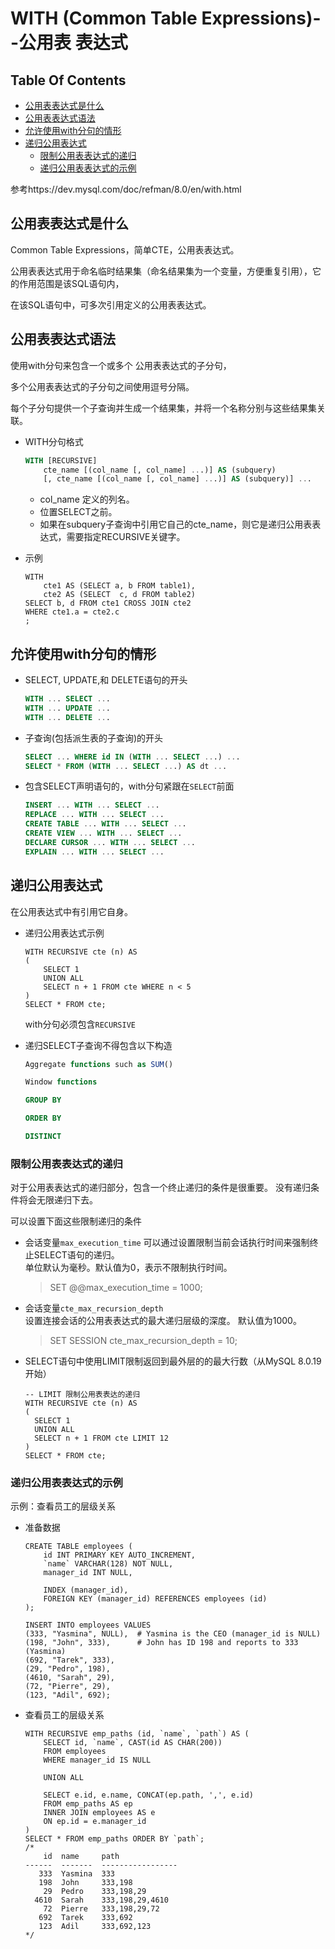 WITH (Common Table Expressions)--公用表 表达式
==

## Table Of Contents
* [公用表表达式是什么](#公用表表达式是什么)
* [公用表表达式语法](#公用表表达式语法)
* [允许使用with分句的情形](#允许使用with分句的情形)
* [递归公用表达式](#递归公用表达式)
    * [限制公用表表达式的递归](#限制公用表表达式的递归)
    * [递归公用表表达式的示例](#递归公用表表达式的示例)


参考https://dev.mysql.com/doc/refman/8.0/en/with.html

## 公用表表达式是什么
Common Table Expressions，简单CTE，公用表表达式。

公用表表达式用于命名临时结果集（命名结果集为一个变量，方便重复引用），它的作用范围是该SQL语句内，

在该SQL语句中，可多次引用定义的公用表表达式。

## 公用表表达式语法
使用with分句来包含一个或多个 公用表表达式的子分句，

多个公用表表达式的子分句之间使用逗号分隔。

每个子分句提供一个子查询并生成一个结果集，并将一个名称分别与这些结果集关联。


* WITH分句格式
    ```sql
    WITH [RECURSIVE]
        cte_name [(col_name [, col_name] ...)] AS (subquery)
        [, cte_name [(col_name [, col_name] ...)] AS (subquery)] ...
    ```
    * col_name 定义的列名。
    * 位置SELECT之前。
    * 如果在subquery子查询中引用它自己的cte_name，则它是递归公用表表达式，需要指定RECURSIVE关键字。

* 示例
    ```mysql
    WITH 
        cte1 AS (SELECT a, b FROM table1),
        cte2 AS (SELECT  c, d FROM table2)
    SELECT b, d FROM cte1 CROSS JOIN cte2
    WHERE cte1.a = cte2.c
    ;
    ```

## 允许使用with分句的情形
*  SELECT, UPDATE,和 DELETE语句的开头
    ```sql
    WITH ... SELECT ...
    WITH ... UPDATE ...
    WITH ... DELETE ...
    ``` 
* 子查询(包括派生表的子查询)的开头
    ```sql
    SELECT ... WHERE id IN (WITH ... SELECT ...) ...
    SELECT * FROM (WITH ... SELECT ...) AS dt ...
    ```
* 包含SELECT声明语句的，with分句紧跟在`SELECT`前面
    ```sql
    INSERT ... WITH ... SELECT ...
    REPLACE ... WITH ... SELECT ...
    CREATE TABLE ... WITH ... SELECT ...
    CREATE VIEW ... WITH ... SELECT ...
    DECLARE CURSOR ... WITH ... SELECT ...
    EXPLAIN ... WITH ... SELECT ...
    ```
    
## 递归公用表达式
在公用表达式中有引用它自身。

* 递归公用表达式示例
    ```mysql
    WITH RECURSIVE cte (n) AS 
    (
        SELECT 1
        UNION ALL
        SELECT n + 1 FROM cte WHERE n < 5
    )
    SELECT * FROM cte;
    ```
    with分句必须包含`RECURSIVE`

* 递归SELECT子查询不得包含以下构造
    ```sql
    Aggregate functions such as SUM()
    
    Window functions
    
    GROUP BY
    
    ORDER BY
    
    DISTINCT
    ```

### 限制公用表表达式的递归
对于公用表表达式的递归部分，包含一个终止递归的条件是很重要。
没有递归条件将会无限递归下去。

可以设置下面这些限制递归的条件

* 会话变量`max_execution_time`
    可以通过设置限制当前会话执行时间来强制终止SELECT语句的递归。  
    单位默认为毫秒。默认值为0，表示不限制执行时间。
    >SET @@max_execution_time = 1000;
* 会话变量`cte_max_recursion_depth `  
    设置连接会话的公用表表达式的最大递归层级的深度。
    默认值为1000。
    >SET SESSION cte_max_recursion_depth = 10;
* SELECT语句中使用LIMIT限制返回到最外层的的最大行数（从MySQL 8.0.19开始）
    ```mysql
    -- LIMIT 限制公用表表达的递归
    WITH RECURSIVE cte (n) AS
    (
      SELECT 1
      UNION ALL
      SELECT n + 1 FROM cte LIMIT 12
    )
    SELECT * FROM cte;
    ```

### 递归公用表表达式的示例
示例：查看员工的层级关系

* 准备数据
    ```mysql
    CREATE TABLE employees (
        id INT PRIMARY KEY AUTO_INCREMENT,
        `name` VARCHAR(128) NOT NULL,
        manager_id INT NULL,
    
        INDEX (manager_id),
        FOREIGN KEY (manager_id) REFERENCES employees (id)
    );
    
    INSERT INTO employees VALUES
    (333, "Yasmina", NULL),  # Yasmina is the CEO (manager_id is NULL)
    (198, "John", 333),      # John has ID 198 and reports to 333 (Yasmina)
    (692, "Tarek", 333),
    (29, "Pedro", 198),
    (4610, "Sarah", 29),
    (72, "Pierre", 29),
    (123, "Adil", 692);
    
    ```

* 查看员工的层级关系
    ```mysql
    WITH RECURSIVE emp_paths (id, `name`, `path`) AS (
        SELECT id, `name`, CAST(id AS CHAR(200))
        FROM employees
        WHERE manager_id IS NULL
        
        UNION ALL
        
        SELECT e.id, e.name, CONCAT(ep.path, ',', e.id)
        FROM emp_paths AS ep
        INNER JOIN employees AS e
        ON ep.id = e.manager_id
    )
    SELECT * FROM emp_paths ORDER BY `path`;
    /*
        id  name     path             
    ------  -------  -----------------
       333  Yasmina  333              
       198  John     333,198          
        29  Pedro    333,198,29       
      4610  Sarah    333,198,29,4610  
        72  Pierre   333,198,29,72    
       692  Tarek    333,692          
       123  Adil     333,692,123      
    */
    ```
